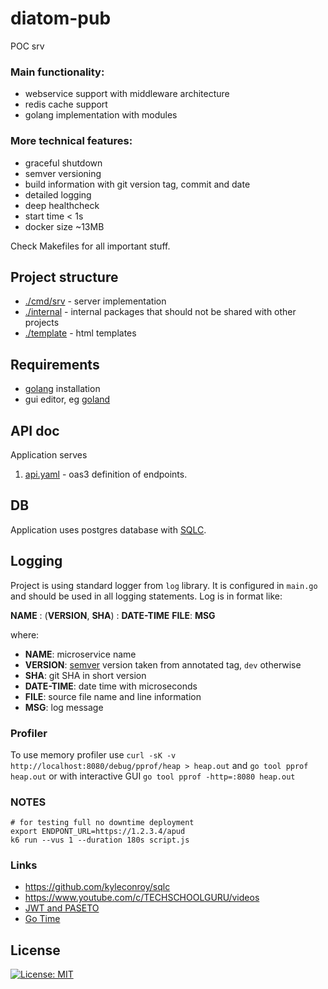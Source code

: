 # diatom-pub

POC srv

### Main functionality:

- webservice support with middleware architecture
- redis cache support
- golang implementation with modules

### More technical features:

- graceful shutdown
- semver versioning
- build information with git version tag, commit and date
- detailed logging
- deep healthcheck
- start time < 1s
- docker size ~13MB

Check Makefiles for all important stuff.

## Project structure

- [./cmd/srv](./cmd/srv) - server implementation
- [./internal](./internal) - internal packages that should not be shared with other projects
- [./template](./template/README.md) - html templates

## Requirements

- [golang](https://golang.org/doc/install) installation
- gui editor, eg [goland](https://www.jetbrains.com/go)

## API doc

Application serves
 
1. [api.yaml](./template/api.yaml) - oas3 definition of endpoints.

## DB

Application uses postgres database with [SQLC](https://docs.sqlc.dev/en/stable/index.html).

## Logging

Project is using standard logger from `log` library. It is configured in `main.go` and should be used in all logging
statements. Log is in format like: 

**NAME** : (**VERSION**, **SHA**) : **DATE-TIME** **FILE**: **MSG**

where:

- **NAME**: microservice name
- **VERSION**: [semver](https://semver.org/) version taken from annotated tag, `dev` otherwise
- **SHA**: git SHA in short version
- **DATE-TIME**: date time with microseconds
- **FILE**: source file name and line information
- **MSG**: log message

### Profiler

To use memory profiler use `curl -sK -v http://localhost:8080/debug/pprof/heap > heap.out` and `go tool pprof heap.out` or 
with interactive GUI `go tool pprof -http=:8080 heap.out`


### NOTES

```shell
# for testing full no downtime deployment
export ENDPONT_URL=https://1.2.3.4/apud
k6 run --vus 1 --duration 180s script.js
```

### Links

- https://github.com/kyleconroy/sqlc
- https://www.youtube.com/c/TECHSCHOOLGURU/videos
- [JWT and PASETO](https://www.youtube.com/watch?v=Oi4FHDGILuY)
- [Go Time](https://podcasts.apple.com/no/podcast/go-time-golang-software-engineering/id1120964487)

License
-------
[![License: MIT](https://img.shields.io/badge/License-mit-brightgreen.svg)](https://opensource.org/licenses/MIT)
